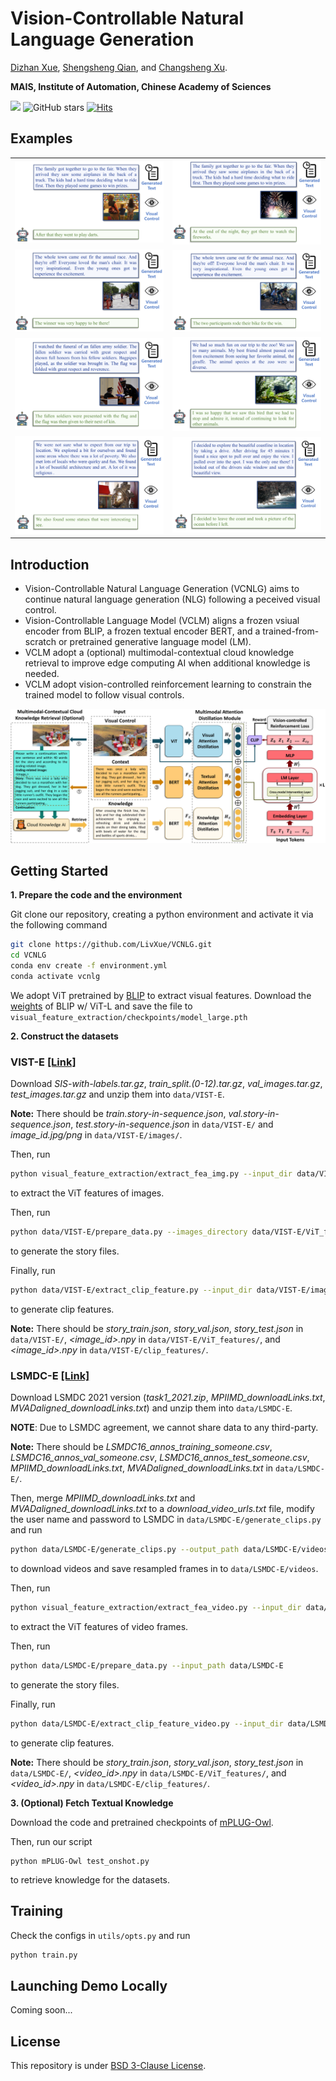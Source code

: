 # Vision-Controllable Natural Language Generation

[Dizhan Xue](https://scholar.google.com/citations?user=V5Aeh_oAAAAJ), [Shengsheng Qian](https://scholar.google.com/citations?user=bPX5POgAAAAJ), and [Changsheng Xu](https://scholar.google.com/citations?user=hI9NRDkAAAAJ).

**MAIS, Institute of Automation, Chinese Academy of Sciences**

![](https://img.shields.io/badge/Status-building-brightgreen)
![GitHub stars](https://img.shields.io/github/stars/LivXue/VCNLG?color=yellow&label=Stars)
[![Hits](https://hits.seeyoufarm.com/api/count/incr/badge.svg?url=https%3A%2F%2Fgithub.com%2FLivXue%2FVCNLG&count_bg=%2379C83D&title_bg=%23555555&icon=&icon_color=%23E7E7E7&title=hits&edge_flat=false)](https://hits.seeyoufarm.com)

## Examples
  |   |   |
:-------------------------:|:-------------------------:
![example1](figs/exp1.PNG) |  ![example2](figs/exp2.PNG)
![example3](figs/exp3.PNG)  |  ![example4](figs/exp4.PNG)
![example5](figs/exp5.PNG)  |  ![example6](figs/exp6.PNG)
![example7](figs/exp7.PNG)  |  ![example8](figs/exp8.PNG)



## Introduction
- Vision-Controllable Natural Language Generation (VCNLG) aims to continue natural language generation (NLG) following a peceived visual control. 
- Vision-Controllable Language Model (VCLM) aligns a frozen vsiual encoder from BLIP, a frozen textual encoder BERT, and a trained-from-scratch or pretrained generative language model (LM).
- VCLM adopt a (optional) multimodal-contextual cloud knowledge retrieval to improve edge computing AI when additional knowledge is needed.
- VCLM adopt vision-controlled reinforcement learning to constrain the trained model to follow visual controls.


![overview](figs/framework.png)


## Getting Started

**1. Prepare the code and the environment**

Git clone our repository, creating a python environment and activate it via the following command

```bash
git clone https://github.com/LivXue/VCNLG.git
cd VCNLG
conda env create -f environment.yml
conda activate vcnlg
```

We adopt ViT pretrained by [BLIP](https://github.com/salesforce/BLIP) to extract visual features. Download the [weights](https://storage.googleapis.com/sfr-vision-language-research/BLIP/models/model_large.pth) of BLIP w/ ViT-L and save the file to `visual_feature_extraction/checkpoints/model_large.pth`



**2. Construct the datasets**

### VIST-E [[Link]](https://visionandlanguage.net/VIST/dataset.html)

Download *SIS-with-labels.tar.gz*, *train_split.(0-12).tar.gz*, *val_images.tar.gz*, *test_images.tar.gz*  and unzip them into `data/VIST-E`. 

__Note:__ There should be *train.story-in-sequence.json*, *val.story-in-sequence.json*, *test.story-in-sequence.json* in `data/VIST-E/` and *image_id.jpg/png* in `data/VIST-E/images/`.

Then, run

```bash
python visual_feature_extraction/extract_fea_img.py --input_dir data/VIST-E/images --output_dir data/VIST-E/ViT_features --device <your device>
```

to extract the ViT features of images.

Then, run

```bash
python data/VIST-E/prepare_data.py --images_directory data/VIST-E/ViT_features --device <your device>
```

to generate the story files. 

Finally, run

```bash
python data/VIST-E/extract_clip_feature.py --input_dir data/VIST-E/images --output_dir data/VIST-E/clip_features
```
to generate clip features.

__Note:__ There should be *story_train.json*, *story_val.json*, *story_test.json* in `data/VIST-E/`, *<image_id>.npy* in `data/VIST-E/ViT_features/`, and *<image_id>.npy* in `data/VIST-E/clip_features/`.

### LSMDC-E [[Link]](https://sites.google.com/site/describingmovies/home) 

Download LSMDC 2021 version (*task1_2021.zip*, *MPIIMD_downloadLinks.txt*, *MVADaligned_downloadLinks.txt*) and unzip them into `data/LSMDC-E`. 

__NOTE__: Due to LSMDC agreement, we cannot share data to any third-party.

__Note:__ There should be *LSMDC16_annos_training_someone.csv*, *LSMDC16_annos_val_someone.csv*, *LSMDC16_annos_test_someone.csv*, *MPIIMD_downloadLinks.txt*, *MVADaligned_downloadLinks.txt* in `data/LSMDC-E/`.

Then, merge *MPIIMD_downloadLinks.txt* and *MVADaligned_downloadLinks.txt* to a *download_video_urls.txt* file, modify the user name and password to LSMDC in `data/LSMDC-E/generate_clips.py` and run 

```bash
python data/LSMDC-E/generate_clips.py --output_path data/LSMDC-E/videos --user_name <your user name to LSMDC> --password <your password to LSMDC>
```

to download videos and save resampled frames in to `data/LSMDC-E/videos`.

Then, run

```bash
python visual_feature_extraction/extract_fea_video.py --input_dir data/LSMDC-E/videos --output_dir data/LSMDC-E/ViT_features --device <your device>
```
to extract the ViT features of video frames.

Then, run

```bash
python data/LSMDC-E/prepare_data.py --input_path data/LSMDC-E
```

to generate the story files.

Finally, run

```bash
python data/LSMDC-E/extract_clip_feature_video.py --input_dir data/LSMDC-E/videos --output_dir data/LSMDC-E/clip_features
```
to generate clip features.

__Note:__ There should be *story_train.json*, *story_val.json*, *story_test.json* in `data/LSMDC-E/`, *<video_id>.npy* in `data/LSMDC-E/ViT_features/`, and *<video_id>.npy* in `data/LSMDC-E/clip_features/`.

**3. (Optional) Fetch Textual Knowledge**

Download the code and pretrained checkpoints of [mPLUG-Owl](https://github.com/X-PLUG/mPLUG-Owl).

Then, run our script

```
python mPLUG-Owl test_onshot.py
```

to retrieve knowledge for the datasets.


## Training
Check the configs in `utils/opts.py` and run 
```bash
python train.py
```

## Launching Demo Locally

Coming soon...


<!-- < ## Citation

If you find our work or the code useful, please consider cite our paper using:
```bibtex

```
-->

## License
This repository is under [BSD 3-Clause License](LICENSE.md).

